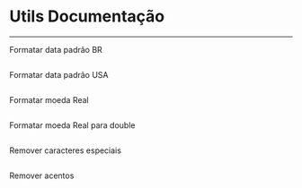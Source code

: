 
# Utils Documentação
---
Formatar data padrão BR 

```final utils = Utils.formatDataBR(data: "2021-11-19");   -> "19/11/2021"
```

Formatar data padrão USA

```final utils = Utils.formatDataUSA(data: "19/11/2021"); -> "2021-11-19"
```

Formatar moeda Real

```final utils = Utils.formatMoedaRealBR(valor: 1500.50); -> "1.500,50"
```

Formatar moeda Real para double

```final utils = Utils.MoedaRealToDouble(valor: "1.500,50"); -> 1500.50
```

Remover caracteres especiais

```final utils = Utils.removeCaracterEspecial(texto: "Hello, world! i am 'foo'"); -> Hello world i am foo
```

Remover acentos

```final utils = Utils.removeAcentos(texto: "âãáêéíôõóúû ç"); -> "aaaeeiooouu c"
```






